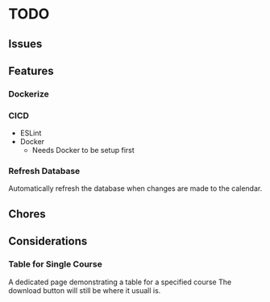 # TODO
## Issues

## Features

### Dockerize

### CICD
- ESLint
- Docker
  - Needs Docker to be setup first

### Refresh Database
Automatically refresh the database when changes are made to the calendar.

## Chores

## Considerations

### Table for Single Course
A dedicated page demonstrating a table for a specified course
The download button will still be where it usuall is.

